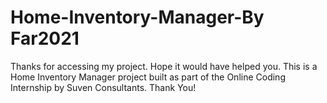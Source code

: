 # Home-Inventory-Manager-By Far2021
Thanks for accessing my project. Hope it would have helped you.
This is a Home Inventory Manager project built as part of the Online Coding Internship by Suven Consultants.
Thank You!

